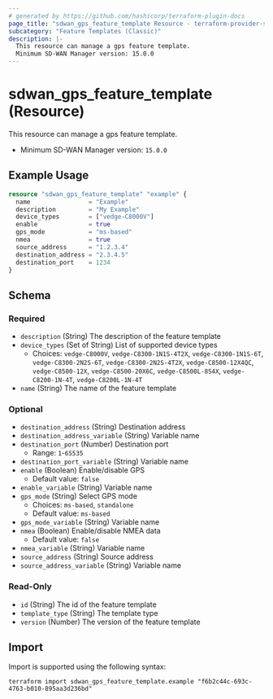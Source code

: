 ```yaml
---
# generated by https://github.com/hashicorp/terraform-plugin-docs
page_title: "sdwan_gps_feature_template Resource - terraform-provider-sdwan"
subcategory: "Feature Templates (Classic)"
description: |-
  This resource can manage a gps feature template.
  Minimum SD-WAN Manager version: 15.0.0
---
```


# sdwan_gps_feature_template (Resource)

This resource can manage a gps feature template.
  - Minimum SD-WAN Manager version: `15.0.0`

## Example Usage

```terraform
resource "sdwan_gps_feature_template" "example" {
  name                = "Example"
  description         = "My Example"
  device_types        = ["vedge-C8000V"]
  enable              = true
  gps_mode            = "ms-based"
  nmea                = true
  source_address      = "1.2.3.4"
  destination_address = "2.3.4.5"
  destination_port    = 1234
}
```

<!-- schema generated by tfplugindocs -->
## Schema

### Required

- `description` (String) The description of the feature template
- `device_types` (Set of String) List of supported device types
  - Choices: `vedge-C8000V`, `vedge-C8300-1N1S-4T2X`, `vedge-C8300-1N1S-6T`, `vedge-C8300-2N2S-6T`, `vedge-C8300-2N2S-4T2X`, `vedge-C8500-12X4QC`, `vedge-C8500-12X`, `vedge-C8500-20X6C`, `vedge-C8500L-8S4X`, `vedge-C8200-1N-4T`, `vedge-C8200L-1N-4T`
- `name` (String) The name of the feature template

### Optional

- `destination_address` (String) Destination address
- `destination_address_variable` (String) Variable name
- `destination_port` (Number) Destination port
  - Range: `1`-`65535`
- `destination_port_variable` (String) Variable name
- `enable` (Boolean) Enable/disable GPS
  - Default value: `false`
- `enable_variable` (String) Variable name
- `gps_mode` (String) Select GPS mode
  - Choices: `ms-based`, `standalone`
  - Default value: `ms-based`
- `gps_mode_variable` (String) Variable name
- `nmea` (Boolean) Enable/disable NMEA data
  - Default value: `false`
- `nmea_variable` (String) Variable name
- `source_address` (String) Source address
- `source_address_variable` (String) Variable name

### Read-Only

- `id` (String) The id of the feature template
- `template_type` (String) The template type
- `version` (Number) The version of the feature template

## Import

Import is supported using the following syntax:

```shell
terraform import sdwan_gps_feature_template.example "f6b2c44c-693c-4763-b010-895aa3d236bd"
```
